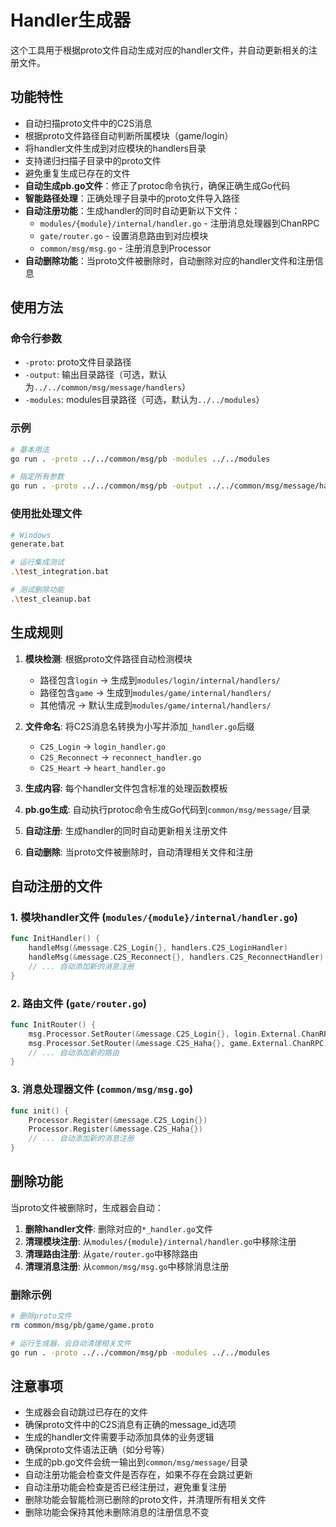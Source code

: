 # Handler生成器

这个工具用于根据proto文件自动生成对应的handler文件，并自动更新相关的注册文件。

## 功能特性

- 自动扫描proto文件中的C2S消息
- 根据proto文件路径自动判断所属模块（game/login）
- 将handler文件生成到对应模块的handlers目录
- 支持递归扫描子目录中的proto文件
- 避免重复生成已存在的文件
- **自动生成pb.go文件**：修正了protoc命令执行，确保正确生成Go代码
- **智能路径处理**：正确处理子目录中的proto文件导入路径
- **自动注册功能**：生成handler的同时自动更新以下文件：
  - `modules/{module}/internal/handler.go` - 注册消息处理器到ChanRPC
  - `gate/router.go` - 设置消息路由到对应模块
  - `common/msg/msg.go` - 注册消息到Processor
- **自动删除功能**：当proto文件被删除时，自动删除对应的handler文件和注册信息

## 使用方法

### 命令行参数

- `-proto`: proto文件目录路径
- `-output`: 输出目录路径（可选，默认为`../../common/msg/message/handlers`）
- `-modules`: modules目录路径（可选，默认为`../../modules`）

### 示例

```bash
# 基本用法
go run . -proto ../../common/msg/pb -modules ../../modules

# 指定所有参数
go run . -proto ../../common/msg/pb -output ../../common/msg/message/handlers -modules ../../modules
```

### 使用批处理文件

```bash
# Windows
generate.bat

# 运行集成测试
.\test_integration.bat

# 测试删除功能
.\test_cleanup.bat
```

## 生成规则

1. **模块检测**: 根据proto文件路径自动检测模块
   - 路径包含`login` → 生成到`modules/login/internal/handlers/`
   - 路径包含`game` → 生成到`modules/game/internal/handlers/`
   - 其他情况 → 默认生成到`modules/game/internal/handlers/`

2. **文件命名**: 将C2S消息名转换为小写并添加`_handler.go`后缀
   - `C2S_Login` → `login_handler.go`
   - `C2S_Reconnect` → `reconnect_handler.go`
   - `C2S_Heart` → `heart_handler.go`

3. **生成内容**: 每个handler文件包含标准的处理函数模板

4. **pb.go生成**: 自动执行protoc命令生成Go代码到`common/msg/message/`目录

5. **自动注册**: 生成handler的同时自动更新相关注册文件

6. **自动删除**: 当proto文件被删除时，自动清理相关文件和注册

## 自动注册的文件

### 1. 模块handler文件 (`modules/{module}/internal/handler.go`)
```go
func InitHandler() {
    handleMsg(&message.C2S_Login{}, handlers.C2S_LoginHandler)
    handleMsg(&message.C2S_Reconnect{}, handlers.C2S_ReconnectHandler)
    // ... 自动添加新的消息注册
}
```

### 2. 路由文件 (`gate/router.go`)
```go
func InitRouter() {
    msg.Processor.SetRouter(&message.C2S_Login{}, login.External.ChanRPC)
    msg.Processor.SetRouter(&message.C2S_Haha{}, game.External.ChanRPC)
    // ... 自动添加新的路由
}
```

### 3. 消息处理器文件 (`common/msg/msg.go`)
```go
func init() {
    Processor.Register(&message.C2S_Login{})
    Processor.Register(&message.C2S_Haha{})
    // ... 自动添加新的消息注册
}
```

## 删除功能

当proto文件被删除时，生成器会自动：

1. **删除handler文件**: 删除对应的`*_handler.go`文件
2. **清理模块注册**: 从`modules/{module}/internal/handler.go`中移除注册
3. **清理路由注册**: 从`gate/router.go`中移除路由
4. **清理消息注册**: 从`common/msg/msg.go`中移除消息注册

### 删除示例

```bash
# 删除proto文件
rm common/msg/pb/game/game.proto

# 运行生成器，会自动清理相关文件
go run . -proto ../../common/msg/pb -modules ../../modules
```

## 注意事项

- 生成器会自动跳过已存在的文件
- 确保proto文件中的C2S消息有正确的message_id选项
- 生成的handler文件需要手动添加具体的业务逻辑
- 确保proto文件语法正确（如分号等）
- 生成的pb.go文件会统一输出到`common/msg/message/`目录
- 自动注册功能会检查文件是否存在，如果不存在会跳过更新
- 自动注册功能会检查是否已经注册过，避免重复注册
- 删除功能会智能检测已删除的proto文件，并清理所有相关文件
- 删除功能会保持其他未删除消息的注册信息不变